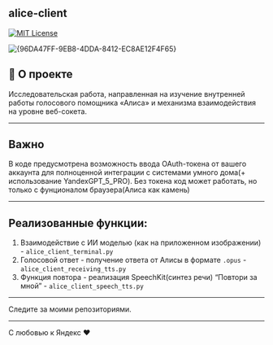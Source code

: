 ## alice-client

[![MIT License](https://camo.githubusercontent.com/0fa26894f0c44367acd14b9e5fc9e92ccd29fd826e1cc5937ad695860ad1f6c8/68747470733a2f2f696d672e736869656c64732e696f2f6e706d2f646d2f79616e6465782d616c6963652d636c69656e742e737667)](https://img.shields.io/npm/dm/yandex-alice-client.svg)

![{96DA47FF-9EB8-4DDA-8412-EC8AE12F4F65}](https://github.com/user-attachments/assets/4ea52b89-a207-43b4-ac31-bccef3594bcb)


## 🚀 О проекте
Исследовательская работа, направленная на изучение внутренней работы голосового помощника «Алиса» и механизма взаимодействия на уровне веб-сокета.

---

## Важно
В коде предусмотрена возможность ввода OAuth-токена
от вашего аккаунта для полноценной интеграции с системами умного дома(+ использование YandexGPT_5_PRO). Без токена код может работать, но только с фунционалом браузера(Алиса как камень)

---

## Реализованные функции:
1.  Взаимодействие с ИИ моделью (как на приложенном изображении) - `alice_client_terminal.py`
2.  Голосовой ответ - получение ответа от Алисы в формате `.opus` - `alice_client_receiving_tts.py`
3.  Функция повтора - реализация SpeechKit(синтез речи) “Повтори за мной” - `alice_client_speech_tts.py`

---

Следите за моими репозиториями.

---

С любовью к Яндекс ❤️
